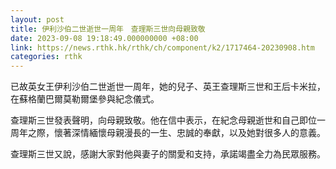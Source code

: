 ```yaml
---
layout: post
title: 伊利沙伯二世逝世一周年　查理斯三世向母親致敬
date: 2023-09-08 19:18:49.000000000 +08:00
link: https://news.rthk.hk/rthk/ch/component/k2/1717464-20230908.htm
categories: rthk
---
```


已故英女王伊利沙伯二世逝世一周年，她的兒子、英王查理斯三世和王后卡米拉，在蘇格蘭巴爾莫勒爾堡參與紀念儀式。

查理斯三世發表聲明，向母親致敬。他在信中表示，在紀念母親逝世和自己即位一周年之際，懷著深情緬懷母親漫長的一生、忠誠的奉獻，以及她對很多人的意義。

查理斯三世又說，感謝大家對他與妻子的關愛和支持，承諾竭盡全力為民眾服務。
